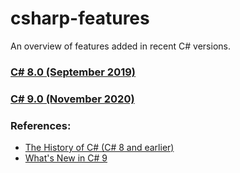 # csharp-features

An overview of features added in recent C# versions.

### [C# 8.0 (September 2019)](CSharp8/README.md)
### [C# 9.0 (November 2020)](CSharp9/README.md)

### References:

- [The History of C# (C# 8 and earlier)](https://learn.microsoft.com/en-us/dotnet/csharp/whats-new/csharp-version-history)
- [What's New in C# 9](https://learn.microsoft.com/en-us/dotnet/csharp/whats-new/csharp-9)
